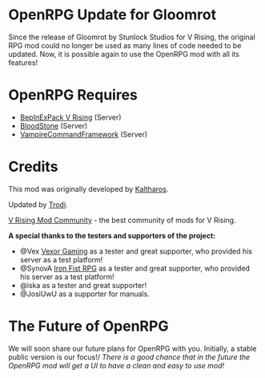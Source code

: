 # OpenRPG Update for Gloomrot

Since the release of Gloomrot by Stunlock Studios for V Rising, the original RPG mod could no longer be used as many lines of code needed to be updated. Now, it is possible again to use the OpenRPG mod with all its features!

# OpenRPG Requires

- [BepInExPack V Rising](https://v-rising.thunderstore.io/package/BepInEx/BepInExPack_V_Rising/) (Server)
- [BloodStone](https://v-rising.thunderstore.io/package/deca/Bloodstone/) (Server)
- [VampireCommandFramework](https://v-rising.thunderstore.io/package/deca/VampireCommandFramework/) (Server)

# Credits

This mod was originally developed by [Kaltharos](https://github.com/Kaltharos).

Updated by [Trodi](https://github.com/oscarpedrero).

[V Rising Mod Community](https://discord.gg/vrisingmods) - the best community of mods for V Rising.

**A special thanks to the testers and supporters of the project:**

- @Vex [Vexor Gaming](https://discord.gg/rxaTBzjuMc) as a tester and great supporter, who provided his server as a test platform!
- @SynovA [Iron Fist RPG](https://discord.gg/iron-fist-rpg) as a tester and great supporter, who provided his server as a test platform!
- @iska as a tester and great supporter!
- @JosiUwU as a supporter for manuals.

# The Future of OpenRPG

We will soon share our future plans for OpenRPG with you. Initially, a stable public version is our focus!/
*There is a good chance that in the future the OpenRPG mod will get a UI to have a clean and easy to use mod!*
